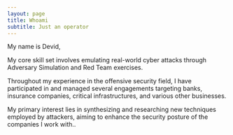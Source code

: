 ```yaml
---
layout: page
title: Whoami
subtitle: Just an operator
---
```


My name is Devid,

My core skill set involves emulating real-world cyber attacks through Adversary Simulation and Red Team exercises.

Throughout my experience in the offensive security field, I have participated in and managed several engagements targeting banks, insurance companies, critical infrastructures, and various other businesses.

My primary interest lies in synthesizing and researching new techniques employed by attackers, aiming to enhance the security posture of the companies I work with..

